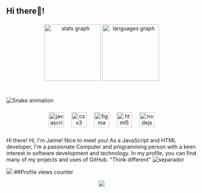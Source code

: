 
<h2 align="left">Hi there👋!</h2>

###

<div align="center">
  <img src="https://github-readme-stats.vercel.app/api?username=jaimezpe&hide_title=false&hide_rank=false&show_icons=true&include_all_commits=true&count_private=true&disable_animations=false&theme=dracula&locale=en&hide_border=false" height="150" alt="stats graph"  />
  <img src="https://github-readme-stats.vercel.app/api/top-langs?username=jaimezpe&locale=en&hide_title=false&layout=compact&card_width=320&langs_count=5&theme=dracula&hide_border=false" height="150" alt="languages graph"  />
</div>

###

<br clear="both">

<img src="https://raw.githubusercontent.com/jaimezpe/jaimezpe/snake.svg" alt="Snake animation" />

###



###

<div align="center">
  <img src="https://cdn.jsdelivr.net/gh/devicons/devicon/icons/javascript/javascript-original.svg" height="40" alt="javascript logo"  />
  <img width="12" />
  <img src="https://cdn.jsdelivr.net/gh/devicons/devicon/icons/css3/css3-original.svg" height="40" alt="css3 logo"  />
  <img width="12" />
  <img src="https://cdn.jsdelivr.net/gh/devicons/devicon/icons/figma/figma-original.svg" height="40" alt="figma logo"  />
  <img width="12" />
  <img src="https://cdn.jsdelivr.net/gh/devicons/devicon/icons/html5/html5-original.svg" height="40" alt="html5 logo"  />
  <img width="12" />
  <img src="https://cdn.jsdelivr.net/gh/devicons/devicon/icons/nodejs/nodejs-original.svg" height="40" alt="nodejs logo"  />
</div>

###


###
Hi there! Hi, I'm Jaime! Nice to meet you! As a JavaScript and HTML developer, I'm a passionate Computer and programming person with a keen interest in software development and technology. In my profile, you can find many of my projects and uses of GitHub.
"Think different"
![separador](https://github.com/Jaimezpe/jaimezpe/assets/85058301/d1833418-c072-4a1b-bedc-3d2d049efc75)

![](https://visitcount.itsvg.in/api?id=jaimezpe&label=Profile%20Views&color=0&icon=2&pretty=true)
##Profile views counter
<div align="center">
  <img src="https://profile-counter.glitch.me/jaimezpe/count.svg?"  />
</div>
